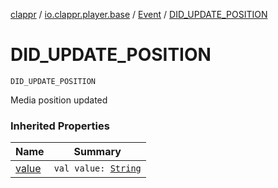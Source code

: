 [clappr](../../index.md) / [io.clappr.player.base](../index.md) / [Event](index.md) / [DID_UPDATE_POSITION](./-d-i-d_-u-p-d-a-t-e_-p-o-s-i-t-i-o-n.md)

# DID_UPDATE_POSITION

`DID_UPDATE_POSITION`

Media position updated

### Inherited Properties

| Name | Summary |
|---|---|
| [value](value.md) | `val value: `[`String`](https://kotlinlang.org/api/latest/jvm/stdlib/kotlin/-string/index.html) |
